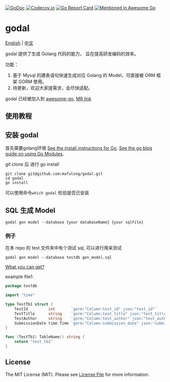 [![GoDoc](https://godoc.org/github.com/mafulong/godal?status.svg)](https://pkg.go.dev/github.com/mafulong/godal)
[![Codecov.io](https://codecov.io/github/mafulong/godal/coverage.svg?branch=main)](https://codecov.io/github/mafulong/godal?branch=main)
[![Go Report Card](https://goreportcard.com/badge/github.com/mafulong/godal)](https://goreportcard.com/report/github.com/mafulong/godal)
[![Mentioned in Awesome Go](https://awesome.re/mentioned-badge.svg)](https://github.com/avelino/awesome-go)

godal
===

[English](README.md) | [中文](README_CN.md) 

godal 提供了生成 Golang 代码的能力， 旨在提高研发编码的效率。

功能：

1. 基于 Mysql 的建表语句快速生成对应 Golang 的 Model，可直接被 ORM 框架 GORM 使用。
2. 待更新，欢迎大家提需求，会尽快适配。

godal 已经被加入到 [awesome-go](https://awesome-go.com/), [MR link](https://github.com/avelino/awesome-go/pull/3857/)
## 使用教程

## 安装 godal

首先需要golang环境 [See the install instructions for Go](http://golang.org/doc/install.html). [See the go blog guide on using Go Modules](https://blog.golang.org/using-go-modules).

git clone 后 进行 go install

```shell
git clone git@github.com:mafulong/godal.git
cd godal
go install
```

可以使用命令`which godal` 检验是否已安装

## SQL 生成 Model

```shell
godal gen model --database {your databaseName} {your sqlFile}
```

### 例子

在本 repo 的 test 文件夹中有个测试 sql, 可以进行用来测试

```shell
godal gen model --database testdb gen_model.sql
```

[What you can get?](https://github.com/mafulong/godal/test/model/)

example file1:

```go
package testdb

import "time"

type TestTb1 struct {
	TestId         int       `gorm:"Column:test_id" json:"test_id"`
	TestTitle      string    `gorm:"Column:test_title" json:"test_title"`
	TestAuthor     string    `gorm:"Column:test_author" json:"test_author"`
	SubmissionDate time.Time `gorm:"Column:submission_date" json:"submission_date"`
}

func (TestTb1) TableName() string {
	return "test_tb1"
}

```

## License

The MIT License (MIT). Please see [License File](LICENSE) for more information.
